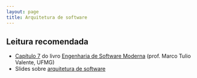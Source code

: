```yaml
---
layout: page
title: Arquitetura de software
---
```


## Leitura recomendada

- [Capítulo 7](https://docs.google.com/document/d/e/2PACX-1vShBhqGk0ckdtt8wGs5fuVOlAsCnidOvG6tGs0ZrhJCRnGPY1WqNDsy54pW-kF-gqJxEqrug24FhRDj/pub) do livro [Engenharia de Software Moderna](https://engsoftmoderna.info/) (prof. Marco Tulio Valente, UFMG)
- Slides sobre [arquitetura de software](https://docs.google.com/presentation/d/1SK3RkwW63aqDsbzZh6nwHimi3JQ5H67nT1SsoKuEqq8/edit)
